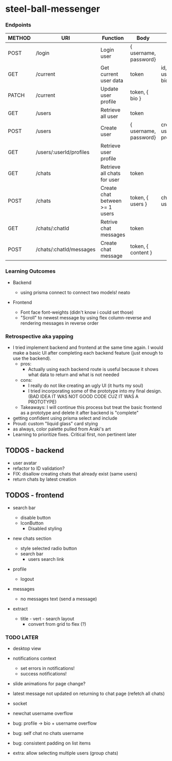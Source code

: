 # steel-ball-messenger

### Endpoints

| METHOD | URI                     | Function                       | Body                  | Notes                |
| ------ | ----------------------- | ------------------------------ | --------------------- | -------------------- |
| POST   | /login                  | Login user                     | { username, password} |                      |
| GET    | /current                | Get current user data          | token                 | id, username, bio    |
| PATCH  | /current                | Update user profile            | token, { bio }        |                      |
| GET    | /users                  | Retrieve all user              | token                 |                      |
| POST   | /users                  | Create user                    | { username, password} | creates user profile |
| GET    | /users/:userId/profiles | Retrieve user profile          |                       |                      |
| GET    | /chats                  | Retrieve all chats for user    | token                 |                      |
| POST   | /chats                  | Create chat between >= 1 users | token, { users }      | chat: { id, users}   |
| GET    | /chats/:chatId          | Retrive chat messages          | token                 |                      |
| POST   | /chats/:chatId/messages | Create chat message            | token, { content }    |                      |

### Learning Outcomes

-   Backend

    -   using prisma connect to connect two models! neato

-   Frontend
    -   Font face font-weights (didn't know i could set those)
    -   "Scroll" to newest message by using flex column-reverse and rendering messages in reverse order

### Retrospective aka yapping

-   I tried implement backend and frontend at the same time again. I would make a basic UI after completing each backend feature (just enough to use the backend).
    -   pros:
        -   Actually using each backend route is useful because it shows what data to return and what is not needed
    -   cons:
        -   I really do not like creating an ugly UI (it hurts my soul)
        -   I tried incorporating some of the prototype into my final design. (BAD IDEA IT WAS NOT GOOD CODE CUZ IT WAS A PROTOTYPE)
    -   Takeaways: I will continue this process but treat the basic frontend as a prototype and delete it after backend is "complete"
-   getting confident using prisma select and include
-   Proud: custom "liquid glass" card stying
-   as always, color palette pulled from Araki's art
-   Learning to prioritize fixes. Critical first, non pertinent later

## TODOS - backend

-   user avatar
-   refactor to ID validation?
-   FIX: disallow creating chats that already exist (same users)
-   return chats by latest creation

## TODOS - frontend

-   search bar
    -   disable button
    -   IconButton
        -   Disabled styling
-   new chats section
    -   style selected radio button
    -   search bar
        -   users search link

-   profile
    -   logout
-   messages
    -   no messages text (send a message)

-   extract
    -   title - vert - search layout
        -   convert from grid to flex (?)

### TODO LATER

-   desktop view
-   notifications context
    -   set errors in notifications!
    -   success notifications!
-   slide animations for page change?
-   latest message not updated on returning to chat page (refetch all chats)
-   socket
-   newchat username overflow

-   bug: profile -> bio + username overflow
-   bug: self chat no chats username
-   bug: consistent padding on list items
-   extra: allow selecting multiple users (group chats)
